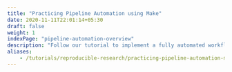 ```yaml
---
title: "Practicing Pipeline Automation using Make"
date: 2020-11-11T22:01:14+05:30
draft: false
weight: 1
indexPage: "pipeline-automation-overview"
description: "Follow our tutorial to implement a fully automated workflow to conduct sentiment analysis on tweets."
aliases:
    - /tutorials/reproducible-research/practicing-pipeline-automation-make/
---
```

